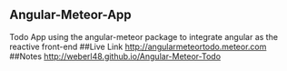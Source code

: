 ## Angular-Meteor-App

 Todo App using the angular-meteor package to integrate angular as the reactive front-end
##Live Link
http://angularmeteortodo.meteor.com
##Notes
http://weberl48.github.io/Angular-Meteor-Todo
